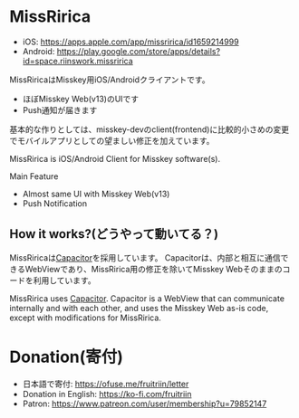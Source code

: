 # MissRirica
- iOS: https://apps.apple.com/app/missririca/id1659214999
- Android: https://play.google.com/store/apps/details?id=space.riinswork.missririca


MissRiricaはMisskey用iOS/Androidクライアントです。

- ほぼMisskey Web(v13)のUIです
- Push通知が届きます

基本的な作りとしては、misskey-devのclient(frontend)に比較的小さめの変更でモバイルアプリとしての望ましい修正を加えています。


MissRirica is iOS/Android Client for Misskey software(s).

Main Feature
- Almost same UI with Misskey Web(v13)
- Push Notification




## How it works?(どうやって動いてる？)
MissRiricaは[Capacitor](https://capacitorjs.jp/)を採用しています。
Capacitorは、内部と相互に通信できるWebViewであり、MissRirica用の修正を除いてMisskey Webそのままのコードを利用しています。

MissRirica uses [Capacitor](https://capacitorjs.jp/).
Capacitor is a WebView that can communicate internally and with each other, and uses the Misskey Web as-is code, except with modifications for MissRirica.


# Donation(寄付)
- 日本語で寄付: https://ofuse.me/fruitriin/letter
- Donation in English: https://ko-fi.com/fruitriin
- Patron: https://www.patreon.com/user/membership?u=79852147